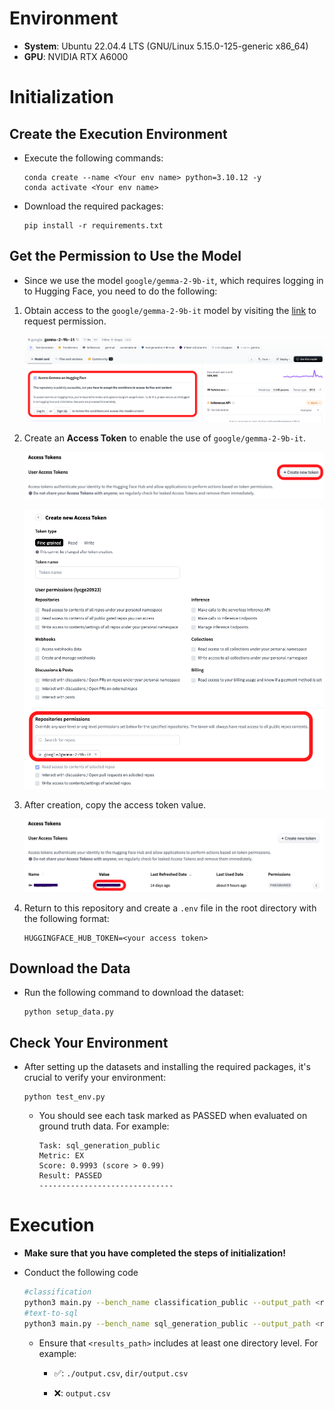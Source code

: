 # Environment

* **System**: Ubuntu 22.04.4 LTS (GNU/Linux 5.15.0-125-generic x86_64)
* **GPU**: NVIDIA RTX A6000

# Initialization

## Create the Execution Environment

* Execute the following commands:

   ```
   conda create --name <Your env name> python=3.10.12 -y
   conda activate <Your env name>
   ```

* Download the required packages:

   ```
   pip install -r requirements.txt
   ```

## Get the Permission to Use the Model

* Since we use the model ```google/gemma-2-9b-it```, which requires logging in to Hugging Face, you need to do the following:

1. Obtain access to the ```google/gemma-2-9b-it``` model by visiting the [link](https://huggingface.co/google/gemma-2-9b-it) to request permission.

   ![access](images/access.png)

2. Create an **Access Token** to enable the use of ```google/gemma-2-9b-it```.

   ![creation_1](images/creation_1.png)

   ![creation_2](images/creation_2.png)

3. After creation, copy the access token value.

   ![copy](images/copy.png)

4. Return to this repository and create a ```.env``` file in the root directory with the following format:

   ```
   HUGGINGFACE_HUB_TOKEN=<your access token>
   ```

## Download the Data

* Run the following command to download the dataset:
   ```
   python setup_data.py
   ```

## Check Your Environment

* After setting up the datasets and installing the required packages, it's crucial to verify your environment:

   ```
   python test_env.py
   ```

   * You should see each task marked as PASSED when evaluated on ground truth data. For example:

      ```
      Task: sql_generation_public
      Metric: EX
      Score: 0.9993 (score > 0.99)
      Result: PASSED
      ------------------------------
      ```

# Execution 

* **Make sure that you have completed the steps of initialization!**

* Conduct the following code

   ```bash
   #classification
   python3 main.py --bench_name classification_public --output_path <results_path> 
   #text-to-sql
   python3 main.py --bench_name sql_generation_public --output_path <results_path> 
   ```

   * Ensure that ```<results_path>``` includes at least one directory level. For example:

      * ✅: ```./output.csv```, ```dir/output.csv```

      * ❌: ```output.csv```